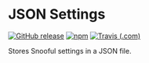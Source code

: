 # JSON Settings

[![GitHub release](https://img.shields.io/github/release/Snooful/JSON-Settings.svg?style=popout&label=github)](https://github.com/Snooful/JSON-Settings/releases/latest)
[![npm](https://img.shields.io/npm/v/@snooful/json-settings.svg?style=popout&colorB=red)](https://www.npmjs.com/package/@snooful/json-settings)
[![Travis (.com)](https://img.shields.io/travis/com/Snooful/JSON-Settings.svg?style=popout)](https://travis-ci.com/Snooful/JSON-Settings)

Stores Snooful settings in a JSON file.
